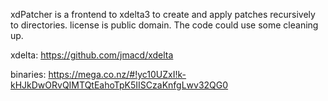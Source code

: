 xdPatcher is a frontend to xdelta3 to create and apply patches recursively to directories.
license is public domain.
The code could use some cleaning up.

xdelta:
https://github.com/jmacd/xdelta

binaries:
https://mega.co.nz/#!yc10UZxI!k-kHJkDwORvQIMTQtEahoTpK5IISCzaKnfgLwv32QG0
